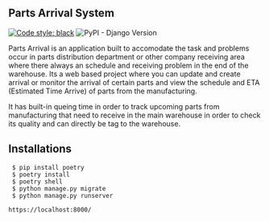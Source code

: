 ## Parts Arrival System

[![Code style: black](https://img.shields.io/badge/code%20style-black-000000.svg)](https://github.com/psf/black) 
![PyPI - Django Version](https://img.shields.io/pypi/djversions/djangorestframework)

Parts Arrival is an application built to accomodate the task and problems occur in parts distribution department or other company receiving area where there always an schedule and receiving problem in the end of the warehouse. Its a web based project where you can update and create arrival or monitor the arrival of certain parts and view the schedule and ETA (Estimated Time Arrive) of parts from the manufacturing.

It has built-in queing time in order to track upcoming parts from manufacturing that need to receive in the main warehouse in order to check its quality and can directly be tag to the warehouse.

## **Installations**
```
 $ pip install poetry 
 $ poetry install 
 $ poetry shell 
 $ python manage.py migrate
 $ python manage.py runserver
```

```https://localhost:8000/```

